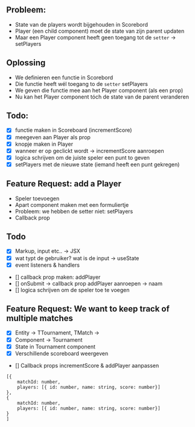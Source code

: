 ## Probleem:

- State van de players wordt bijgehouden in Scorebord
- Player (een child component) moet de state van zijn parent updaten
- Maar een Player component heeft geen toegang tot de `setter` -> setPlayers

## Oplossing

- We definieren een functie in Scorebord
- Die functie heeft wél toegang to de `setter` setPlayers
- We geven die functie mee aan het Player component (als een prop)
- Nu kan het Player component tóch de state van de parent veranderen

## Todo:

- [x] functie maken in Scoreboard (incrementScore)
- [x] meegeven aan Player als prop
- [x] knopje maken in Player
- [x] wanneer er op geclickt wordt -> incrementScore aanroepen
- [x] logica schrijven om de juiste speler een punt to geven
- [x] setPlayers met de nieuwe state (iemand heeft een punt gekregen)

## Feature Request: add a Player

- Speler toevoegen
- Apart component maken met een formuliertje
- Probleem: we hebben de setter niet: setPlayers
- Callback prop

## Todo

- [x] Markup, input etc.. -> JSX
- [x] wat typt de gebruiker? wat is de input -> useState
- [x] event listeners & handlers
- [] callback prop maken: addPlayer
- [] onSubmit -> callback prop addPlayer aanroepen -> naam
- [] logica schrijven om de speler toe te voegen

## Feature Request: We want to keep track of multiple matches

- [x] Entity -> TTournament, TMatch ->
- [x] Component -> Tournament
- [x] State in Tournament component
- [x] Verschillende scoreboard weergeven
- [] Callback props incrementScore & addPlayer aanpassen

```
[{
    matchId: number,
    players: [{ id: number, name: string, score: number}]
},
{
    matchId: number,
    players: [{ id: number, name: string, score: number}]
}
]
```
